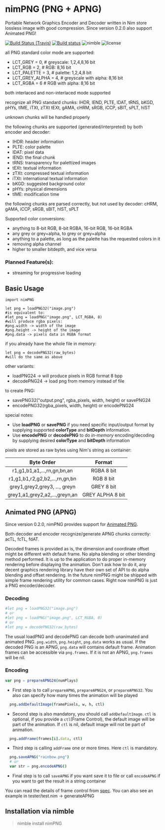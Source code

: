 # nimPNG (PNG + APNG)
Portable Network Graphics Encoder and Decoder written in Nim store lossless image with good compression.
Since version 0.2.0 also support Animated PNG!

[![Build Status (Travis)](https://img.shields.io/travis/jangko/nimPNG/master.svg?label=Linux%20/%20macOS "Linux/macOS build status (Travis)")](https://travis-ci.org/jangko/nimPNG)
[![Build status](https://ci.appveyor.com/api/projects/status/7ap5r5a41t7ea04p?svg=true)](https://ci.appveyor.com/project/jangko/nimpng)
![nimble](https://img.shields.io/badge/available%20on-nimble-yellow.svg?style=flat-square)
![license](https://img.shields.io/github/license/citycide/cascade.svg?style=flat-square)

all PNG standard color mode are supported:

  -  LCT_GREY = 0,       # greyscale: 1,2,4,8,16 bit
  -  LCT_RGB = 2,        # RGB: 8,16 bit
  -  LCT_PALETTE = 3,    # palette: 1,2,4,8 bit
  -  LCT_GREY_ALPHA = 4, # greyscale with alpha: 8,16 bit
  -  LCT_RGBA = 6        # RGB with alpha: 8,16 bit

both interlaced and non-interlaced mode supported

recognize all PNG standard chunks:
IHDR, IEND, PLTE, IDAT, tRNS, bKGD, pHYs, tIME, iTXt, zTXt
tEXt, gAMA, cHRM, sRGB, iCCP, sBIT, sPLT, hIST

unknown chunks will be handled properly

the following chunks are supported (generated/interpreted) by both encoder and decoder:

-    IHDR: header information
-    PLTE: color palette
-    IDAT: pixel data
-    IEND: the final chunk
-    tRNS: transparency for palettized images
-    tEXt: textual information
-    zTXt: compressed textual information
-    iTXt: international textual information
-    bKGD: suggested background color
-    pHYs: physical dimensions
-    tIME: modification time

the following chunks are parsed correctly, but not used by decoder:
cHRM, gAMA, iCCP, sRGB, sBIT, hIST, sPLT

Supported color conversions:

- anything to 8-bit RGB, 8-bit RGBA, 16-bit RGB, 16-bit RGBA
- any grey or grey+alpha, to grey or grey+alpha
- anything to a palette, as long as the palette has the requested colors in it
- removing alpha channel
- higher to smaller bitdepth, and vice versa

### Planned Feature(s):
- streaming for progressive loading

## Basic Usage
```nimrod
import nimPNG

let png = loadPNG32("image.png")
#is equivalent to:
#let png = loadPNG("image.png", LCT_RGBA, 8)
#will produce rgba pixels:
#png.width -> width of the image
#png.height -> height of the image
#png.data -> pixels data in RGBA format
```

if you already have the whole file in memory:

```nimrod
let png = decodePNG32(raw_bytes)
#will do the same as above
```

other variants:

* loadPNG24 -> will produce pixels in RGB format 8 bpp
* decodePNG24 -> load png from memory instead of file

to create PNG:

* savePNG32("output.png", rgba_pixels, width, height) or savePNG24
* encodePNG32(rgba_pixels, width, height) or encodePNG24

special notes:

* Use **loadPNG** or **savePNG** if you need specific input/output format by supplying supported **colorType** and **bitDepth** information.
* Use **encodePNG** or **decodePNG** to do *in-memory* encoding/decoding by supplying desired **colorType** and **bitDepth** information

pixels are stored as raw bytes using Nim's string as container:

|           Byte Order           |      Format      |
|:------------------------------:|:----------------:|
| r1,g1,b1,a1,...,rn,gn,bn,an    | RGBA 8 bit       |
| r1,g1,b1,r2,g2,b2,...,rn,gn,bn | RGB 8 bit        |
| grey1,grey2,grey3, ..., greyn  | GREY 8 bit       |
| grey1,a1,grey2,a2,...,greyn,an | GREY ALPHA 8 bit |


## Animated PNG (APNG)

Since version 0.2.0, nimPNG provides support for [Animated PNG](https://en.wikipedia.org/wiki/APNG).

Both decoder and encoder recognize/generate APNG chunks correctly: acTL, fcTL, fdAT.

Decoded frames is provided as is, the dimension and coordinate offset might be different with default frame.
No alpha blending or other blending method performed.
It is up to the application to do proper in-memory rendering before displaying the animation.
Don't ask how to do it, any decent graphics rendering library have their own set of API to do alpha blending and
offset rendering. In the future nimPNG might be shipped with simple frame rendering utility for common cases.
Right now nimPNG is just a PNG encoder/decoder.

### Decoding

```Nim
#let png = loadPNG32("image.png")
# or
#let png = loadPNG("image.png", LCT_RGBA, 8)
# or
#let png = decodePNG32(raw_bytes)
```

The usual loadPNG and decodePNG can decode both unanimated and animated PNG.
`png.width`, `png.height`, `png.data` works as usual. If the decoded PNG is an APNG, `png.data` will contains default frame.
Animation frames can be accessible via `png.frames`. If it is not an APNG, `png.frames` will be nil.

### Encoding

```Nim
var png = prepareAPNG24(numPlays)
```

* First step is to call `prepareAPNG`, `prepareAPNG24`, or `prepareAPNG32`. You also can specify how many times the animation
will be played

```Nim
  png.addDefaultImage(framePixels, w, h, ctl)
```

* Second step is also mandatory, you should call `addDefaultImage`. `ctl` is optional, if you provide a `ctl`(Frame Control),
the default image will be part of the animation. If `ctl` is nil, default image will not be part of animation.

```Nim
  png.addFrame(frames[i].data, ctl)
```

* Third step is calling `addFrame` one or more times. Here `ctl` is mandatory.

```Nim
  png.saveAPNG("rainbow.png")
  # or
  var str = png.encodeAPNG()
```

* Final step is to call `saveAPNG` if you want save it to file or call `encodeAPNG` if you want to get the result in a string container

You can read the details of frame control from [spec](https://wiki.mozilla.org/APNG_Specification).
You can also see an example in tester/test.nim -> generateAPNG

## Installation via nimble
> nimble install nimPNG

